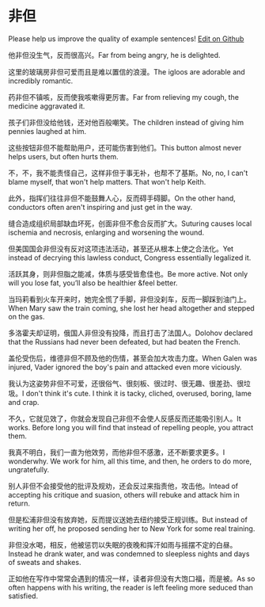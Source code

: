 # 非但

Please help us improve the quality of example sentences! [Edit on Github](https://github.com/jiyushe/jiyu-example-sentence-source/blob/main/chinese/feidan.md)

<p><span class="chinese">他非但没生气，反而很高兴。</span><span class="english">Far from being angry, he is delighted.</span></p>

<p><span class="chinese">这里的玻璃房非但可爱而且是难以置信的浪漫。</span><span class="english">The igloos are adorable and incredibly romantic.</span></p>

<p><span class="chinese">药非但不镇咳，反而使我咳嗽得更厉害。</span><span class="english">Far from relieving my cough, the medicine aggravated it.</span></p>

<p><span class="chinese">孩子们非但没给他钱，还对他百般嘲笑。</span><span class="english">The children instead of giving him pennies laughed at him.</span></p>

<p><span class="chinese">这些按钮非但不能帮助用户，还可能伤害到他们。</span><span class="english">This button almost never helps users, but often hurts them.</span></p>

<p><span class="chinese">不，不，我不能责怪自己，这样非但于事无补，也帮不了基斯。</span><span class="english">No, no, I can't blame myself, that won't help matters. That won't help Keith.</span></p>

<p><span class="chinese">此外，指挥们往往非但不能鼓舞人心，反而碍手碍脚。</span><span class="english">On the other hand, conductors often aren't inspiring and just get in the way.</span></p>

<p><span class="chinese">缝合造成组织局部缺血坏死，创面非但不愈合反而扩大。</span><span class="english">Suturing causes local ischemia and necrosis, enlarging and worsening the wound.</span></p>

<p><span class="chinese">但美国国会非但没有反对这项违法活动，甚至还从根本上使之合法化。</span><span class="english">Yet instead of decrying this lawless conduct, Congress essentially legalized it.</span></p>

<p><span class="chinese">活跃其身，则非但脂之能减，体质与感受皆愈佳也。</span><span class="english">Be more active. Not only will you lose fat, you’ll also be healthier &feel better.</span></p>

<p><span class="chinese">当玛莉看到火车开来时，她完全慌了手脚，非但没刹车，反而一脚踩到油门上。</span><span class="english">When Mary saw the train coming, she lost her head altogether and stepped on the gas.</span></p>

<p><span class="chinese">多洛霍夫却证明，俄国人非但没有投降，而且打击了法国人。</span><span class="english">Dolohov declared that the Russians had never been defeated, but had beaten the French.</span></p>

<p><span class="chinese">盖伦受伤后，维德非但不顾及他的伤情，甚至会加大攻击力度。</span><span class="english">When Galen was injured, Vader ignored the boy's pain and attacked even more viciously.</span></p>

<p><span class="chinese">我认为这姿势非但不可爱，还很俗气、很刻板、很过时、很无趣、很差劲、很垃圾。</span><span class="english">I don't think it's cute. I think it is tacky, cliched, overused, boring, lame and crap.</span></p>

<p><span class="chinese">不久，它就见效了，你就会发现自己非但不会使人反感反而还能吸引别人。</span><span class="english">It works. Before long you will find that instead of repelling people, you attract them.</span></p>

<p><span class="chinese">我真不明白，我们一直为他效劳，而他非但不感激，还不断要求更多。</span><span class="english">I wonderwhy. We work for him, all this time, and then, he orders to do more, ungratefully.</span></p>

<p><span class="chinese">别人非但不会接受他的批评及规劝，还会反过来指责他，攻击他。</span><span class="english">Intead of accepting his critique and suasion, others will rebuke and attack him in return.</span></p>

<p><span class="chinese">但是松浦非但没有放弃她，反而提议送她去纽约接受正规训练。</span><span class="english">But instead of writing her off, he proposed sending her to New York for some real training.</span></p>

<p><span class="chinese">非但没水喝，相反，他被惩罚以失眠的夜晚和挥汗如雨与摇摆不定的白昼。</span><span class="english">Instead he drank water, and was condemned to sleepless nights and days of sweats and shakes.</span></p>

<p><span class="chinese">正如他在写作中常常会遇到的情况一样，读者非但没有大饱口福，而是被。</span><span class="english">As so often happens with his writing, the reader is left feeling more seduced than satisfied.</span></p>

